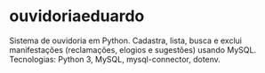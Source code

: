 # ouvidoriaeduardo
Sistema de ouvidoria em Python. Cadastra, lista, busca e exclui manifestações (reclamações, elogios e sugestões) usando MySQL. Tecnologias: Python 3, MySQL, mysql-connector, dotenv.
